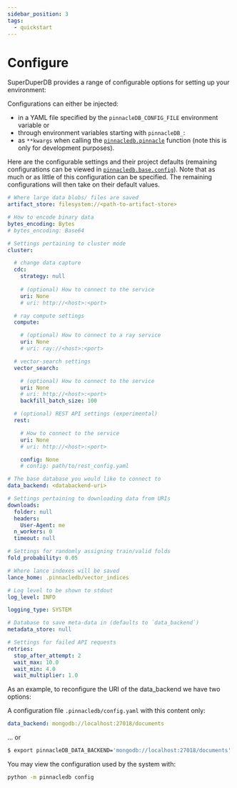 ```yaml
---
sidebar_position: 3
tags:
  - quickstart
---
```


# Configure

SuperDuperDB provides a range of configurable options for setting
up your environment:

Configurations can either be injected:

- in a YAML file specified by the `pinnacleDB_CONFIG_FILE` environment variable or
- through environment variables starting with `pinnacleDB_`:
- as `**kwargs` when calling the [`pinnacledb.pinnacle`](./connecting.md) function (note this is only for development purposes).

Here are the configurable settings and their project defaults 
(remaining configurations can be viewed in [`pinnacledb.base.config`](https://github.com/SuperDuperDB/pinnacledb/blob/main/pinnacledb/base/config.py)). Note that as much or as little of this configuration can be specified. The remaining 
configurations will then take on their default values.


```yaml
# Where large data blobs/ files are saved
artifact_store: filesystem://<path-to-artifact-store>

# How to encode binary data
bytes_encoding: Bytes
# bytes_encoding: Base64

# Settings pertaining to cluster mode
cluster:

  # change data capture
  cdc:
    strategy: null
    
    # (optional) How to connect to the service
    uri: None
    # uri: http://<host>:<port>

  # ray compute settings
  compute:

    # (optional) How to connect to a ray service
    uri: None
    # uri: ray://<host>:<port>

  # vector-search settings
  vector_search:

    # (optional) How to connect to the service
    uri: None
    # uri: http://<host>:<port>
    backfill_batch_size: 100

  # (optional) REST API settings (experimental)
  rest:

    # How to connect to the service
    uri: None
    # uri: http://<host>:<port>

    config: None
    # config: path/to/rest_config.yaml

# The base database you would like to connect to
data_backend: <databackend-uri>

# Settings pertaining to downloading data from URIs
downloads:
  folder: null
  headers:
    User-Agent: me
  n_workers: 0
  timeout: null

# Settings for randomly assigning train/valid folds
fold_probability: 0.05

# Where lance indexes will be saved
lance_home: .pinnacledb/vector_indices

# Log level to be shown to stdout
log_level: INFO

logging_type: SYSTEM

# Database to save meta-data in (defaults to `data_backend`)
metadata_store: null

# Settings for failed API requests
retries:
  stop_after_attempt: 2
  wait_max: 10.0
  wait_min: 4.0
  wait_multiplier: 1.0
```

As an example, to reconfigure the URI of the data_backend we have two options:

A configuration file `.pinnacledb/config.yaml` with this content only:

```yaml
data_backend: mongodb://localhost:27018/documents
```

... or

```bash
$ export pinnacleDB_DATA_BACKEND='mongodb://localhost:27018/documents'
```

You may view the configuration used by the system with:

```bash
python -m pinnacledb config
```